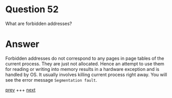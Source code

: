 
# Question 52


What are forbidden addresses?


# Answer



Forbidden addresses do not correspond to any pages in page tables of the 
current process. They are just not allocated. Hence an attempt to use them
for reading or writing into memory results in a hardware exception and is 
handled by OS. It usually involves killing current process right away. You
will see the error message `Segmentation fault`.


[prev](051.md) +++ [next](053.md)
